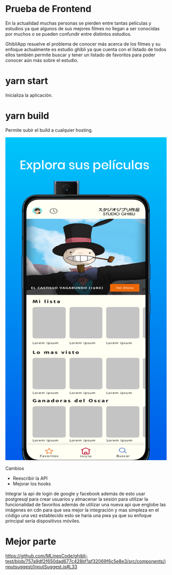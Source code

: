 # Prueba de Frontend

En la actualidad muchas personas se pierden entre tantas películas y estudios ya que algunos de sus mejores filmes no llegan a ser conocidas por muchos o se pueden confundir entre distintos estudios. 

GhibliApp resuelve el problema de conocer más acerca de los filmes y su enfoque actualmente es  estudio ghibli ya que cuenta con el listado de todos ellos también permite buscar y tener un listado de favoritos para poder conocer aún más sobre el estudio.

# yarn start

Inicializa la aplicación. 

# yarn build 

Permite subir el build a cualquier hosting.


![Alt text](https://github.com/MLinesCode/ghibli-test/blob/main/screen%20(3).png)

Cambios

* Reescribir la API
* Mejorar los hooks

Integrar la api de login de google y facebook además de esto usar postgresql para crear usuarios y almacenar la sesión para utilizar la funcionalidad de favoritos además de utilizar una nueva api que englobe las imágenes en cdn para que sea mejor la integración y mas simpleza en el código una vez establecido esto se haría una pwa ya que su enfoque principal sería dispositivos móviles.

# Mejor parte

https://github.com/MLinesCode/ghibli-test/blob/757a9df2f650dad677c428bf1af32069f6c5e8e3/src/components/inputsuggest/InputSuggest.js#L33

